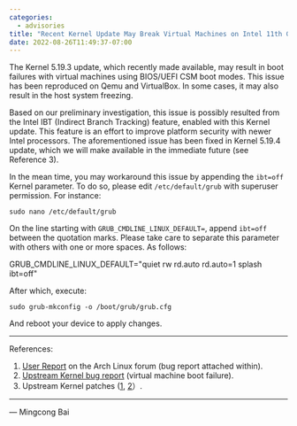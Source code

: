 ```yaml
---
categories:
  - advisories
title: "Recent Kernel Update May Break Virtual Machines on Intel 11th Gen (or Newer) Platforms"
date: 2022-08-26T11:49:37-07:00
---
```


The Kernel 5.19.3 update, which recently made available, may result in boot
failures with virtual machines using BIOS/UEFI CSM boot modes. This issue has
been reproduced on Qemu and VirtualBox. In some cases, it may also result in
the host system freezing.

Based on our preliminary investigation, this issue is possibly resulted from
the Intel IBT (Indirect Branch Tracking) feature, enabled with this Kernel
update. This feature is an effort to improve platform security with newer Intel
processors. The aforementioned issue has been fixed in Kernel 5.19.4 update,
which we will make available in the immediate future (see Reference 3).

In the mean time, you may workaround this issue by appending the `ibt=off`
Kernel parameter. To do so, please edit `/etc/default/grub` with superuser
permission. For instance:

```
sudo nano /etc/default/grub
```

On the line starting with `GRUB_CMDLINE_LINUX_DEFAULT=`, append `ibt=off`
between the quotation marks. Please take care to separate this parameter with
others with one or more spaces. As follows:

GRUB_CMDLINE_LINUX_DEFAULT="quiet rw rd.auto rd.auto=1 splash ibt=off"

After which, execute:

```
sudo grub-mkconfig -o /boot/grub/grub.cfg
```

And reboot your device to apply changes.

---

References:

1. [User Report](https://bbs.archlinux.org/viewtopic.php?id=276699) on the Arch Linux forum (bug report attached within).
2. [Upstream Kernel bug report](https://bugzilla.kernel.org/show_bug.cgi?id=216332) (virtual machine boot failure).
3. Upstream Kernel patches ([1](https://lore.kernel.org/lkml/20220823080128.867380224@linuxfoundation.org/), [2](https://lore.kernel.org/lkml/20220823080128.907850538@linuxfoundation.org/)）.

---

— Mingcong Bai
